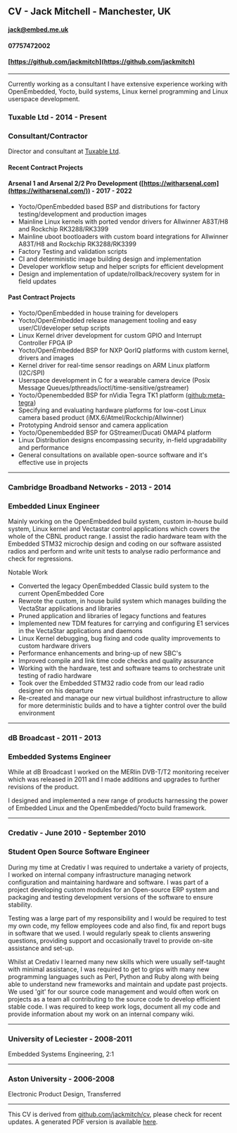 ## CV - Jack Mitchell - Manchester, UK

#### [jack@embed.me.uk](jack@embed.me.uk)
#### 07757472002
#### [https://github.com/jackmitch](https://github.com/jackmitch)
---

Currently working as a consultant I have extensive experience working with OpenEmbedded, Yocto, build systems, Linux kernel programming and Linux userspace development.

### Tuxable Ltd - 2014 - Present
### Consultant/Contractor

Director and consultant at [Tuxable Ltd](http://www.tuxable.co.uk).

#### Recent Contract Projects

#### Arsenal 1 and Arsenal 2/2 Pro Development ([https://witharsenal.com](https://witharsenal.com/)) - 2017 - 2022

- Yocto/OpenEmbedded based BSP and distributions for factory testing/development and production images
- Mainline Linux kernels with ported vendor drivers for Allwinner A83T/H8 and Rockchip RK3288/RK3399
- Mainline uboot bootloaders with custom board integrations for Allwinner A83T/H8 and Rockchip RK3288/RK3399
- Factory Testing and validation scripts
- CI and deterministic image building design and implementation
- Developer workflow setup and helper scripts for efficient development
- Design and implementation of update/rollback/recovery system for in field updates

#### Past Contract Projects

- Yocto/OpenEmbedded in house training for developers
- Yocto/OpenEmbedded release management tooling and easy user/CI/developer setup scripts
- Linux Kernel driver development for custom GPIO and Interrupt Controller FPGA IP
- Yocto/OpenEmbedded BSP for NXP QorIQ platforms with custom kernel, drivers and images
- Kernel driver for real-time sensor readings on ARM Linux platform (I2C/SPI)
- Userspace development in C for a wearable camera device (Posix Message Queues/pthreads/ioctl/time-sensitive/gstreamer)
- Yocto/Openembedded BSP for nVidia Tegra TK1 platform ([github:meta-tegra](https://github.com/madisongh/meta-tegra))
- Specifying and evaluating hardware platforms for low-cost Linux camera based product (iMX.6/Atmel/Rockchip/Allwinner)
- Prototyping Android sensor and camera application
- Yocto/Openembedded BSP for GStreamer/Ducati OMAP4 platform
- Linux Distribution designs encompassing security, in-field upgradability and performance
- General consultations on available open-source software and it's effective use in projects

---

### Cambridge Broadband Networks - 2013 - 2014
### Embedded Linux Engineer

Mainly working on the OpenEmbedded build system, custom in-house build system, Linux kernel and Vectastar control applications which covers the whole of the CBNL product range. I assist the radio hardware team with the Embedded STM32 microchip design and coding on our software assisted radios and perform and write unit tests to analyse radio performance and check for regressions.

Notable Work
- Converted the legacy OpenEmbedded Classic build system to the current OpenEmbedded Core
- Rewrote the custom, in house build system which manages building the VectaStar applications and libraries
- Pruned application and libraries of legacy functions and features
- Implemented new TDM features for carrying and configuring E1 services in the VectaStar applications and daemons
- Linux Kernel debugging, bug fixing and code quality improvements to custom hardware drivers
- Performance enhancements and bring-up of new SBC's
- Improved compile and link time code checks and quality assurance
- Working with the hardware, test and software teams to orchestrate unit testing of radio hardware
- Took over the Embedded STM32 radio code from our lead radio designer on his departure
- Re-created and manage our new virtual buildhost infrastructure to allow for more deterministic builds and to have a tighter control over the build environment

---

### dB Broadcast - 2011 - 2013
### Embedded Systems Engineer

While at dB Broadcast I worked on the MERlin DVB-T/T2 monitoring receiver which was released in 2011 and I made additions and upgrades to further revisions of the product.

I designed and implemented a new range of products harnessing the power of Embedded Linux and the OpenEmbedded/Yocto build framework.

---

### Credativ - June 2010 - September 2010
### Student Open Source Software Engineer

During my time at Credativ I was required to undertake a variety of projects, I worked on internal company infrastructure managing network configuration and maintaining hardware and software. I was part of a project developing custom modules for an Open-source ERP system and packaging and testing development versions of the software to ensure stability.

Testing was a large part of my responsibility and I would be required to test my own code, my fellow employees code and also find, fix and report bugs in software that we used. I would regularly speak to clients answering questions, providing support and occasionally travel to provide on-site assistance and set-up.

Whilst at Credativ I learned many new skills which were usually self-taught with minimal assistance, I was required to get to grips with many new programming languages such as Perl, Python and Ruby along with being able to understand new frameworks and maintain and update past projects. We used 'git' for our source code management and would often work on projects as a team all contributing to the source code to develop efficient stable code. I was required to keep work logs, document all my code and provide information about my work on an internal company wiki.

---

### University of Leciester - 2008-2011
Embedded Systems Engineering, 2:1

---

### Aston University - 2006-2008
Electronic Product Design, Transferred

---

This CV is derived from [github.com/jackmitch/cv](https://github.com/jackmitch/cv), please check for recent updates. A generated PDF version is available [here](http://gitprint.com/jackmitch/cv/blob/master/JackMitchell-CV.pdf).
